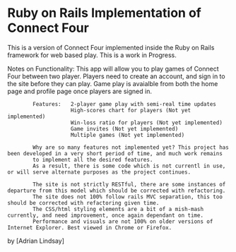 # Ruby on Rails Implementation of Connect Four

This is a version of Connect Four implemented inside the Ruby on Rails framework for web based play. This is a work in Progress.

Notes on Functionality:
			This app will allow you to play games of Connect Four between two player. 
			Players need to create an account, and sign in to the site before they can play. 
			Game play is avaialble from both the home page and profile page once players are signed in.
			
			Features:   2-player game play with semi-real time updates
						High-scores chart for players (Not yet implemented)
						Win-loss ratio for players (Not yet implemented)
						Game invites (Not yet implemented)
						Multiple games (Not yet implemented)
						
			Why are so many features not implemented yet? This project has been developed in a very short period of time, and much work remains
			to implement all the desired features. 
			As a result, there is some code which is not currentl in use, or will serve alternate purposes as the project continues. 
			
			The site is not strictly RESTful, there are some instances of departure from this model which should be corrected with refactoring.
			The site does not 100% follow rails MVC separation, this too should be corrected with refactoring given time. 
			The CSS/html styling elements are a bit of a mish-mash currently, and need improvement, once again dependant on time. 
			Performance and visuals are not 100% on older versions of Internet Explorer. Best viewed in Chrome or Firefox. 

by [Adrian Lindsay]